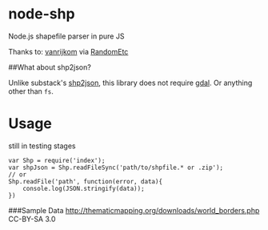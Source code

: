 node-shp
========

Node.js shapefile parser in pure JS

Thanks to:
[vanrijkom](http://code.google.com/p/vanrijkom-flashlibs/)
via [RandomEtc](https://github.com/RandomEtc/shapefile-js)


##What about shp2json?

Unlike substack's [shp2json](https://github.com/substack/shp2json), this library does not require [gdal](http://www.gdal.org/). Or anything other than `fs`.



Usage
===================
still in testing stages

   	var Shp = require('index');
   	var shpJson = Shp.readFileSync('path/to/shpfile.* or .zip');
   	// or
   	Shp.readFile('path', function(error, data){
	   	console.log(JSON.stringify(data));
   	})


###Sample Data
http://thematicmapping.org/downloads/world_borders.php CC-BY-SA 3.0
